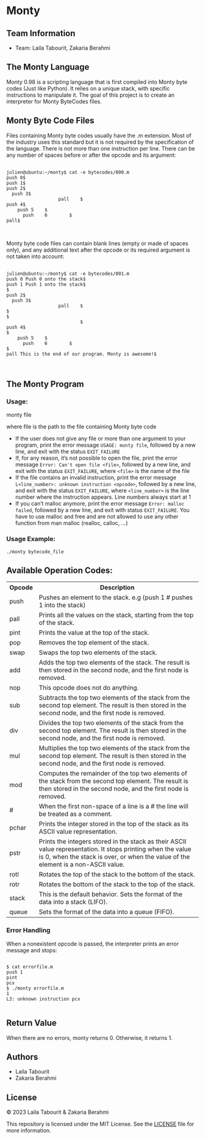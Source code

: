 <!DOCTYPE html>
<html>
<head>
  <meta charset="UTF-8">
  <title>Monty - 0x19. C - Stacks, Queues - LIFO, FIFO</title>
</head>
<body>
  <h1>Monty</h1>
  
  <h2>Team Information</h2>
  <ul>
    <li>Team: Laila Tabourit, Zakaria Berahmi</li>
  </ul>
  
  <h2>The Monty Language</h2>
  <p>Monty 0.98 is a scripting language that is first compiled into Monty byte codes (Just like Python). It relies on a unique stack, with specific instructions to manipulate it. The goal of this project is to create an interpreter for Monty ByteCodes files.</p>
  
  <h2>Monty Byte Code Files</h2>
  <p>Files containing Monty byte codes usually have the .m extension. Most of the industry uses this standard but it is not required by the specification of the language. There is not more than one instruction per line. There can be any number of spaces before or after the opcode and its argument:</p>
  
  <pre>
    <code>
julien@ubuntu:~/monty$ cat -e bytecodes/000.m
push 0$
push 1$
push 2$
  push 3$
                   pall    $
push 4$
    push 5    $
      push    6        $
pall$
    </code>
  </pre>
  
  <p>Monty byte code files can contain blank lines (empty or made of spaces only), and any additional text after the opcode or its required argument is not taken into account:</p>
  
  <pre>
    <code>
julien@ubuntu:~/monty$ cat -e bytecodes/001.m
push 0 Push 0 onto the stack$
push 1 Push 1 onto the stack$
$
push 2$
  push 3$
                   pall    $
$
$
                           $
push 4$
$
    push 5    $
      push    6        $
$
pall This is the end of our program. Monty is awesome!$
    </code>
  </pre>
  
  <h2>The Monty Program</h2>
  <h3>Usage:</h3>
  <p>monty file</p>
  <p>where file is the path to the file containing Monty byte code</p>
  <ul>
    <li>If the user does not give any file or more than one argument to your program, print the error message <code>USAGE: monty file</code>, followed by a new line, and exit with the status <code>EXIT_FAILURE</code></li>
    <li>If, for any reason, it’s not possible to open the file, print the error message <code>Error: Can't open file &lt;file&gt;</code>, followed by a new line, and exit with the status <code>EXIT_FAILURE</code>, where <code>&lt;file&gt;</code> is the name of the file</li>
    <li>If the file contains an invalid instruction, print the error message <code>L&lt;line_number&gt;: unknown instruction &lt;opcode&gt;</code>, followed by a new line, and exit with the status <code>EXIT_FAILURE</code>, where <code>&lt;line_number&gt;</code> is the line number where the instruction appears. Line numbers always start at 1</li>
    <li>If you can’t malloc anymore, print the error message <code>Error: malloc failed</code>, followed by a new line, and exit with status <code>EXIT_FAILURE</code>. You have to use malloc and free and are not allowed to use any other function from man malloc (realloc, calloc, …)</li>
  </ul>
  
  <h3>Usage Example:</h3>
  <pre><code>./monty bytecode_file</code></pre>
  
  <h2>Available Operation Codes:</h2>
  <table>
    <tr>
      <th>Opcode</th>
      <th>Description</th>
    </tr>
    <tr>
      <td>push</td>
      <td>Pushes an element to the stack. e.g (push 1 # pushes 1 into the stack)</td>
    </tr>
    <tr>
      <td>pall</td>
      <td>Prints all the values on the stack, starting from the top of the stack.</td>
    </tr>
    <tr>
      <td>pint</td>
      <td>Prints the value at the top of the stack.</td>
    </tr>
    <tr>
      <td>pop</td>
      <td>Removes the top element of the stack.</td>
    </tr>
    <tr>
      <td>swap</td>
      <td>Swaps the top two elements of the stack.</td>
    </tr>
    <tr>
      <td>add</td>
      <td>Adds the top two elements of the stack. The result is then stored in the second node, and the first node is removed.</td>
    </tr>
    <tr>
      <td>nop</td>
      <td>This opcode does not do anything.</td>
    </tr>
    <tr>
      <td>sub</td>
      <td>Subtracts the top two elements of the stack from the second top element. The result is then stored in the second node, and the first node is removed.</td>
    </tr>
    <tr>
      <td>div</td>
      <td>Divides the top two elements of the stack from the second top element. The result is then stored in the second node, and the first node is removed.</td>
    </tr>
    <tr>
      <td>mul</td>
      <td>Multiplies the top two elements of the stack from the second top element. The result is then stored in the second node, and the first node is removed.</td>
    </tr>
    <tr>
      <td>mod</td>
      <td>Computes the remainder of the top two elements of the stack from the second top element. The result is then stored in the second node, and the first node is removed.</td>
    </tr>
    <tr>
      <td>#</td>
      <td>When the first non-space of a line is a # the line will be treated as a comment.</td>
    </tr>
    <tr>
      <td>pchar</td>
      <td>Prints the integer stored in the top of the stack as its ASCII value representation.</td>
    </tr>
    <tr>
      <td>pstr</td>
      <td>Prints the integers stored in the stack as their ASCII value representation. It stops printing when the value is 0, when the stack is over, or when the value of the element is a non-ASCII value.</td>
    </tr>
    <tr>
      <td>rotl</td>
      <td>Rotates the top of the stack to the bottom of the stack.</td>
    </tr>
    <tr>
      <td>rotr</td>
      <td>Rotates the bottom of the stack to the top of the stack.</td>
    </tr>
    <tr>
      <td>stack</td>
      <td>This is the default behavior. Sets the format of the data into a stack (LIFO).</td>
    </tr>
    <tr>
      <td>queue</td>
      <td>Sets the format of the data into a queue (FIFO).</td>
    </tr>
  </table>
  
  <h3>Error Handling</h3>
  <p>When a nonexistent opcode is passed, the interpreter prints an error message and stops:</p>
  
  <pre><code>
$ cat errorfile.m
push 1
pint
pcx
$ ./monty errorfile.m
1
L3: unknown instruction pcx
  </code></pre>
  
  <h2>Return Value</h2>
  <p>When there are no errors, monty returns 0. Otherwise, it returns 1.</p>
  
  <h2>Authors</h2>
  <ul>
    <li>Laila Tabourit</li>
    <li>Zakaria Berahmi</li>
  </ul>
  <p> 
  <h2 id="license">License</h2>
  <p>&copy; 2023 Laila Tabourit & Zakaria Berahmi</p>
    This repository is licensed under the MIT License. See the <a href="LICENSE">LICENSE</a> file for more information.
  </p>  
</body>
</html>
